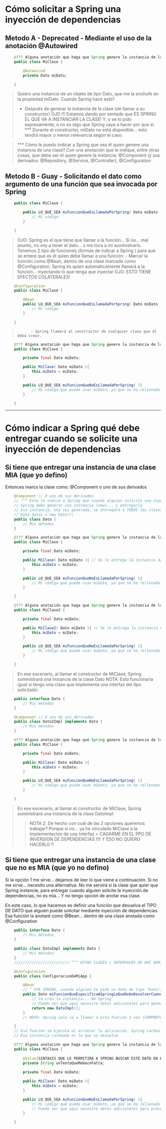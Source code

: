
# Cómo solicitar a Spring una inyección de dependencias

## Metodo A - Deprecated - Mediante el uso de la anotación @Autowired

```java
    @??? Alguna anotación que haga que Spring genere la instancia de la clase ***
    public class MiClase {

        @Autowired
        private Dato miDato;

    }
```

> Quiero una instancia de un objeto de tipo Dato, que me la enchufe en la propiedad miDato.
> Cuando Spring hace esto? 
>   - Después de generar la instancia de la clase (de llamar a su constructor)
>           OJO !!! Estamos dando por sentado que ES SPRING EL QUE VA A INSTANCIAR LA CLASE!
>                   Y, o se lo pido expresamente, o no es algo que Spring vaya a hacer por que si. ***
>           Durante el constructor, miDato no está disponible... esto tendrá mayor o menor relevancia según el caso.

> *** Cómo le puedo indicar a Spring que sea él quien genere una instancia de una clase? 
>       Con una anotación que le indique, entre otras cosas, que debe ser él quien genere la instancia:
>           @Component (y sus derivados: @Repository, @Service, @Controller), @Configuration

## Metodo B - Guay - Solicitando el dato como argumento de una función que sea invocada por Spring

```java
    public class MiClase {

        public LO_QUE_SEA miFuncionQueEsLlamadaPorSpring( Dato miDato ){
            // Mi código 
        }

    }
```

> OJO: Spring es el que tiene que llamar a la función... Si no... mal asunto, no voy a tener el dato... o me toca a mi suministrarlo.
>       Tenemos 2 tipo de funciones (formas de indicar a Spring ) para que se entere que es él quien debe llamar a una función:
>           - Marcar la función como @Bean, dentro de una clase marcada como @Configuration, Spring es quien automáticamente llamará a la función... 
>                  inyectando lo que tenga que inyectar
>               OJO: ESTO TIENE EFECTOS COLATERALES!

```java
    @Configuration
    public class MiClase {

        @Bean
        public LO_QUE_SEA miFuncionQueEsLlamadaPorSpring( Dato miDato ){ // Aqui Spring hace la inyección 
            // Mi código 
        }

    }
```

>           - Spring llamará al constructor de cualquier clase que él deba crear.

```java
    @??? Alguna anotación que haga que Spring genere la instancia de la clase ***
    public class MiClase {

        private final Dato miDato;

        public MiClase( Dato miDato ){
            this.miDato = miDato;
        }

        public LO_QUE_SEA miFuncionQueNoEsLlamadaPorSpring( ){
            // Mi código que puede usar miDato, ya que se ha rellenado al crearse la clase
        }

    }
```

---

# Cómo indicar a Spring qué debe entregar cuando se solicite una inyección de dependencias

## Si tiene que entregar una instancia de una clase MIA (que yo defino)

Entonces marco la clase como: @Component o uno de sus derivados

```java
    @Component // O uno de sus derivados
    // ^^^ Esto le indica a Spring que cuando alguien solicite una inyección de dependencias de un objeto de este tipo, 
    // Spring debe generar una instancia (new)... y entregarla
    // Esa instancia, una vez generada, se entregará a TODOS las clases y métodos que soliciten un dato de ese tipo. LA MISMA INSTANCIA: (Comportamiento tipo SINGLETON)
    // Dato dato1 = new Dato();
    public class Dato {
        // Mis métodos
    }

    @??? Alguna anotación que haga que Spring genere la instancia de la clase ***
    public class MiClase {

        private final Dato miDato;

        public MiClase( Dato miDato ){ // Se le entrega la instancia dato1
            this.miDato = miDato;
        }

        public LO_QUE_SEA miFuncionQueNoEsLlamadaPorSpring( ){
            // Mi código que puede usar miDato, ya que se ha rellenado al crearse la clase
        }

    }

    @??? Alguna anotación que haga que Spring genere la instancia de la clase ***
    public class MiClase2 {

        private final Dato miDato;

        public MiClase2( Dato miDato ){ // Se le entrega la instancia dato1... no se entrega otra instancia de la clase Dato... sino la misma que se haya entregado ya antes.
            this.miDato = miDato;
        }

        public LO_QUE_SEA miFuncionQueNoEsLlamadaPorSpring( ){
            // Mi código que puede usar miDato, ya que se ha rellenado al crearse la clase
        }

    }
```

> En ese escenario, al llamar al constructor de MiClase, Spring suministrará una instancia de la clase Dato
>      NOTA: Esto funcionaría igual si tengo una clase que implementa una interfaz del tipo solicitado:

```java
    public interface Dato {
        // Mis métodos
    }

    @Component // O uno de sus derivados
    public class Dato2Impl implements Dato {
        // Mis métodos
    }

    @??? Alguna anotación que haga que Spring genere la instancia de la clase ***
    public class MiClase {

        private final Dato miDato;

        public MiClase( Dato miDato ){
            this.miDato = miDato;
        }

        public LO_QUE_SEA miFuncionQueNoEsLlamadaPorSpring( ){
            // Mi código que puede usar miDato, ya que se ha rellenado al crearse la clase
        }

    }
```

> En ese escenario, al llamar al constructor de MiClase, Spring suministrará una instancia de la clase DatoImpl
> > NOTA 2: De hecho con cuál de las 2 opciones queremos trabajar? 
> > Porque si no... ya he vinculado MiClase a la Implementación de una Interfaz = CAGARME EN EL PPO DE INVERSION DE DEPENDENCIAS !!!! 
>  Y ESO NO QUIERO HACERLO !!

## Si tiene que entregar una instancia de una clase que no es MIA (que yo no defino)

Si la opción 1 me sirve... dejamos de leer lo que viene a continuación.
Si no me sirve... necesito una alternativa.
No me servirá si la clase que quier que Spring instancie, para entregar cuando alguien solicite la inyección de dependencias, no es mia...
Y no tengo opción de anotar esa clase.

En este caso, lo que hacemos es definir una función que devuelva el TIPO DE DATO que alguien puede solicitar mediante inyección de dependencias.
Esa función la anotaré como @Bean... dentro de una clase anotada como  @Configuration

```java
    public interface Dato {
        // Mis métodos
    }
    
    public class DatoImpl implements Dato {
        // Mis métodos
    }
    ///////////////////////// ^^^ ESTAS CLASES / INTERFACES DE AHI ARRIBA NO SON MIAS ... Y NO VIENEN CON ANOTACIONES RARAS 

    @Configuration
    public class ConfiguracionDeMiApp {

        @Bean
        // ^ OYE SPRING, cuando alguien te pida un dato de tipo "Dato", le entregas lo que devuelve esta función.
        public Dato miFuncionQueEspecificaASpringLoQueDebeDevolverCuandoAlguienPidaUnDATO() {
            // Yo creo la instancia... No Spring
            // Puede ser que aquí necesite datos adicionales para generar esta instancia
            return new DatoImpl();
        }
        // NOTA: Spring solo va a llamar a esta función 1 vez (COMPORTAMIENTO SINGLETON DE NUEVO) ... y cachea la instancia que se ha devuelto... Y esa es la que entrega siempre!

    }
    // Esa función se ejecuta al arrancar la aplicación. Spring cachea el resultado... y cuando alguien solicite en "Dato" a partir de ese momento,
    // Esa instancia cacheada es lo que se devuelve.

    @??? Alguna anotación que haga que Spring genere la instancia de la clase ***
    public class MiClase {
        
        @Value{SINTAXIS QUE LE PERMITIRA A SPRING BUSCAR ESTE DATO EN EL FICHERO DE CONF DE MI APP}
        private String unTextoQueMeHaceFalta;
        
        private final Dato miDato;

        public MiClase( Dato miDato ){
            this.miDato = miDato;
        }

        public LO_QUE_SEA miFuncionQueNoEsLlamadaPorSpring( ){
            // Mi código que puede usar miDato, ya que se ha rellenado al crearse la clase
            // Puede ser que aquí necesite datos adicionales para procesar esta petición, como por ejemplo unTextoQueMeHaceFalta
        }

    }
```